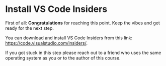 # Install VS Code Insiders

First of all: **Congratulations** for reaching this point. Keep the vibes and get ready for the next step.  

You can download and install VS Code Insiders from this link: https://code.visualstudio.com/insiders/. 

If you got stuck in this step please reach out to a friend who uses the same operating system as you or to the author of this course.